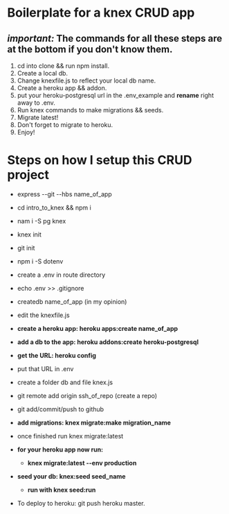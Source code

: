# Boilerplate for a knex CRUD app

## _important:_ The commands for all these steps are at the bottom if you don't know them.

1. cd into clone && run npm install.
2. Create a local db.
3. Change knexfile.js to reflect your local db name.
4. Create a heroku app && addon.
5. put your heroku-postgresql url in the .env_example and **rename** right away to .env.
6. Run knex commands to make migrations && seeds.
7. Migrate latest!
8. Don't forget to migrate to heroku.
9. Enjoy!

# Steps on how I setup this CRUD project

- express --git --hbs name_of_app
- cd intro_to_knex && npm i
- nam i -S pg knex
- knex init
- git init
- npm i -S dotenv
- create a .env in route directory
- echo .env >> .gitignore
- createdb name_of_app (in my opinion)
- edit the knexfile.js
- **create a heroku app: heroku apps:create name_of_app**
- **add a db to the app: heroku addons:create heroku-postgresql**
- **get the URL: heroku config**
- put that URL in .env
- create a folder db and file knex.js
- git remote add origin ssh_of_repo (create a repo)
- git add/commit/push to github
- **add migrations: knex migrate:make migration_name**
- once finished run knex migrate:latest
- **for your heroku app now run:**

  - **knex migrate:latest --env production**

- **seed your db: knex:seed seed_name**

  - **run with knex seed:run**

- To deploy to heroku: git push heroku master.
